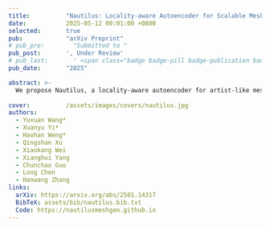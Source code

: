 ```yaml
---
title:          "Nautilus: Locality-aware Autoencoder for Scalable Mesh Generation"
date:           2025-05-12 00:01:00 +0800
selected:       true
pub:            "arXiv Preprint"
# pub_pre:        "Submitted to "
pub_post:       ', Under Review'
# pub_last:       ' <span class="badge badge-pill badge-publication badge-info">Preprint</span>'
pub_date:       "2025"

abstract: >-
  We propose Nautilus, a locality-aware autoencoder for artist-like mesh generation, which leverages the local properties of manifold meshes to achieve structural fidelity and efficient representation.
  
cover:          /assets/images/covers/nautilus.jpg
authors:
  - Yuxuan Wang*
  - Xuanyu Yi*
  - Haohan Weng*
  - Qingshan Xu
  - Xiaokang Wei
  - Xianghui Yang
  - Chunchao Guo
  - Long Chen
  - Hanwang Zhang
links:
  arXiv: https://arxiv.org/abs/2501.14317
  BibTeX: assets/bib/nautilus.bib.txt
  Code: https://nautilusmeshgen.github.io
---
```

